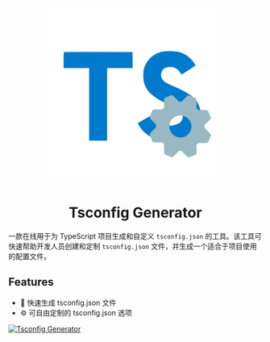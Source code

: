 <p align="center">
    <img src="tsconfig.svg" alt="tsconfig.json" width="350" height="350"/>
</p>
<h1 align="center">Tsconfig Generator</h1>

一款在线用于为 TypeScript 项目生成和自定义 `tsconfig.json` 的工具。该工具可快速帮助开发人员创建和定制 `tsconfig.json` 文件，并生成一个适合于项目使用的配置文件。

## Features
* 🚀 快速生成 tsconfig.json 文件
* ⚙️ 可自由定制的 tsconfig.json 选项 

[![Tsconfig Generator](https://github.com/lonewolfyx/tsconfig-generator/blob/master/public/opengraph-image.png?raw=true)](https://tsconfig-generator.vercel.app)
